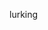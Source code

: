  

lurking

> 


<!---
xarikn/xarikn is a ✨ special ✨ repository because its `README.md` (this file) appears on your GitHub profile.
You can click the Preview link to take a look at your changes.
--->
